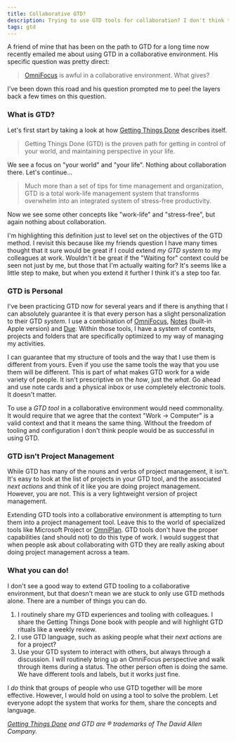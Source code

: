 ```yaml
---
title: Collaborative GTD?
description: Trying to use GTD tools for collaboration? I don't think this is a good idea.
tags: gtd
---
```


A friend of mine that has been on the path to GTD for a long time now recently emailed me about using GTD in a collaborative environment. His specific question was pretty direct:

> [OmniFocus][of] is awful in a collaborative environment. What gives? 

I've been down this road and his question prompted me to peel the layers back a few times on this question.

### What is GTD?

Let's first start by taking a look at how [Getting Things Done][gtd] describes itself.

> Getting Things Done (GTD) is the proven path for getting in control of your world, and maintaining perspective in your life.

We see a focus on "your world" and "your life". Nothing about collaboration there. Let's continue...

> Much more than a set of tips for time management and organization, GTD is a total work-life management system that transforms overwhelm into an integrated system of stress-free productivity.

Now we see some other concepts like "work-life" and "stress-free", but again nothing about collaboration.

I'm highlighting this definition just to level set on the objectives of the GTD method. I revisit this because like my friends question I have many times thought that it sure would be great if I could extend *my GTD system* to my colleagues at work. Wouldn't it be great if the "Waiting for" context could be seen not just by me, but those that I'm actually waiting for? It's seems like a little step to make, but when you extend it further I think it's a step too far.

### GTD is Personal

I've been practicing GTD now for several years and if there is anything that I can absolutely guarantee it is that every person has a slight personalization to their GTD *system*. I use a combination of [OmniFocus][of], [Notes](https://support.apple.com/en-us/HT204987) (built-in Apple version) and [Due][due]. Within those tools, I have a system of contexts, projects and folders that are specifically optimized to my way of managing my activities.

I can guarantee that my structure of tools and the way that I use them is different from yours. Even if you use the same tools the way that you use them will be different. This is part of what makes GTD work for a wide variety of people. It isn't prescriptive on the *how*, just the *what*. Go ahead and use note cards and a physical inbox or use completely electronic tools. It doesn't matter.

To use a *GTD tool* in a collaborative environment would need commonality. It would require that we agree that the context "Work &rarr; Computer" is a valid context and that it means the same thing. Without the freedom of tooling and configuration I don't think people would be as successful in using GTD.

### GTD isn't Project Management

While GTD has many of the nouns and verbs of project management, it isn't. It's easy to look at the list of projects in your GTD tool, and the associated *next actions* and think of it like you are doing project management. However, you are not. This is a very lightweight version of project management.

Extending GTD tools into a collaborative environment is attempting to turn them into a project management tool. Leave this to the world of specialized tools like Microsoft Project or [OmniPlan][op]. GTD tools don't have the proper capabilities (and should not) to do this type of work. I would suggest that when people ask about collaborating with GTD they are really asking about doing project management across a team.

### What you can do!

I don't see a good way to extend GTD tooling to a collaborative environment, but that doesn't mean we are stuck to only use GTD methods alone. There are a number of things you can do.

 1. I routinely share my GTD experiences and tooling with colleagues. I share the Getting Things Done book with people and will highlight GTD rituals like a weekly review.
 2. I use GTD language, such as asking people what their *next actions* are for a project?
 3. Use your GTD system to interact with others, but always through a discussion. I will routinely bring up an OmniFocus perspective and walk through items during a status. The other person often is doing the same. We have different tools and labels, but it works just fine.

I *do* think that groups of people who use GTD together will be more effective. However, I would hold on using a tool to solve the problem. Let everyone adopt the system that works for them, share the concepts and language.

*[Getting Things Done][gtd] and GTD are &reg; trademarks of The David Allen Company.*

[gtd]: http://gettingthingsdone.com
[of]: https://www.omnigroup.com/omnifocus
[due]: http://www.dueapp.com
[op]: https://www.omnigroup.com/omniplan
